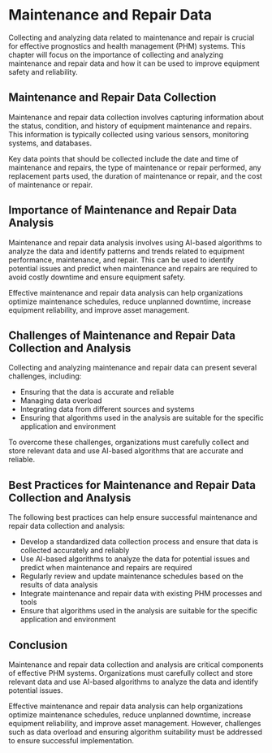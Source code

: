 Maintenance and Repair Data
===============================================================================================

Collecting and analyzing data related to maintenance and repair is crucial for effective prognostics and health management (PHM) systems. This chapter will focus on the importance of collecting and analyzing maintenance and repair data and how it can be used to improve equipment safety and reliability.

Maintenance and Repair Data Collection
--------------------------------------

Maintenance and repair data collection involves capturing information about the status, condition, and history of equipment maintenance and repairs. This information is typically collected using various sensors, monitoring systems, and databases.

Key data points that should be collected include the date and time of maintenance and repairs, the type of maintenance or repair performed, any replacement parts used, the duration of maintenance or repair, and the cost of maintenance or repair.

Importance of Maintenance and Repair Data Analysis
--------------------------------------------------

Maintenance and repair data analysis involves using AI-based algorithms to analyze the data and identify patterns and trends related to equipment performance, maintenance, and repair. This can be used to identify potential issues and predict when maintenance and repairs are required to avoid costly downtime and ensure equipment safety.

Effective maintenance and repair data analysis can help organizations optimize maintenance schedules, reduce unplanned downtime, increase equipment reliability, and improve asset management.

Challenges of Maintenance and Repair Data Collection and Analysis
-----------------------------------------------------------------

Collecting and analyzing maintenance and repair data can present several challenges, including:

* Ensuring that the data is accurate and reliable
* Managing data overload
* Integrating data from different sources and systems
* Ensuring that algorithms used in the analysis are suitable for the specific application and environment

To overcome these challenges, organizations must carefully collect and store relevant data and use AI-based algorithms that are accurate and reliable.

Best Practices for Maintenance and Repair Data Collection and Analysis
----------------------------------------------------------------------

The following best practices can help ensure successful maintenance and repair data collection and analysis:

* Develop a standardized data collection process and ensure that data is collected accurately and reliably
* Use AI-based algorithms to analyze the data for potential issues and predict when maintenance and repairs are required
* Regularly review and update maintenance schedules based on the results of data analysis
* Integrate maintenance and repair data with existing PHM processes and tools
* Ensure that algorithms used in the analysis are suitable for the specific application and environment

Conclusion
----------

Maintenance and repair data collection and analysis are critical components of effective PHM systems. Organizations must carefully collect and store relevant data and use AI-based algorithms to analyze the data and identify potential issues.

Effective maintenance and repair data analysis can help organizations optimize maintenance schedules, reduce unplanned downtime, increase equipment reliability, and improve asset management. However, challenges such as data overload and ensuring algorithm suitability must be addressed to ensure successful implementation.
